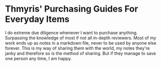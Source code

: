 # Thmyris' Purchasing Guides For Everyday Items
I do extreme due diligence whenever I want to purchase anything. Surpassing the knowledge of most if not all in-depth reviewers. Most of my work ends up as notes in a markdown file, never to be used by anyone else forever. This is my way of sharing them with the world, my notes they're janky and therefore so is the method of sharing. But if they manage to save one person any time, I am happy.
